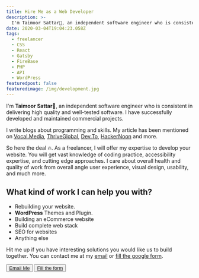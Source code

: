 ```yaml
---
title: Hire Me as a Web Developer
description: >-
  I'm Taimoor Sattar👋, an independent software engineer who is consistent in delivering high quality and well-tested software.
date: 2020-03-04T19:04:23.058Z
tags:
  - freelancer
  - CSS
  - React
  - Gatsby
  - FireBase
  - PHP
  - API
  - WordPress
featuredpost: false
featuredimage: /img/development.jpg
---
```


I'm **Taimoor Sattar**👋, an independent software engineer who is consistent in delivering high quality and well-tested software. I have successfully developed and maintained commercial projects. 

I write blogs about programming and skills. My article has been mentioned on [Vocal.Media](https://vocal.media/journal/how-to-get-a-job-with-no-experience), [ThriveGlobal](https://thriveglobal.com/stories/working-remotely-what-can-we-learn-from-covid-19), [Dev.To](https://dev.to/taimoorsattar7), [HackerNoon](https://hackernoon.com/how-to-nail-your-next-remote-job-interview-xx1ci3yfx) and more.

So here the deal 🔥. As a freelancer, I will offer my expertise to develop your website. You will get vast knowledge of coding practice, accessibility expertise, and cutting edge approaches. I care about overall health and quality of work from overall angle user experience, visual design, usability, and much more.

## What kind of work I can help you with?

- Rebuilding your website.
- **WordPress** Themes and Plugin.
- Building an eCommerce website
- Build complete web stack
- SEO for websites
- Anything else

Hit me up if you have interesting solutions you would like us to build together. You can contact me at my [email](taimoorsattar7@gmail.com) or [fill the google form](https://docs.google.com/forms/d/1KfIFtG00LhxxXhZUFQX-GGyDSadGLb91K4hbpoilbCg).

<button name="Email Me" class="btn btn__r-margin">
  <a href="mailto:taimoorsattar7@gmail.com?subject=Hire%20Freelancer:%20Taimoor%20Sattar">
    <span class="headline headline__text headline--white">Email Me</span>
  </a>
</button>

<button name="Fill the Form" class="btn">
  <a href="https://docs.google.com/forms/d/1KfIFtG00LhxxXhZUFQX-GGyDSadGLb91K4hbpoilbCg">
    <span class="headline headline__text headline--white">Fill the form</span>
  </a>
</button>